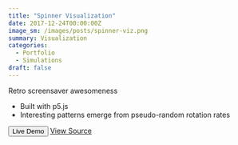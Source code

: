 ```yaml
---
title: "Spinner Visualization"
date: 2017-12-24T00:00:00Z
image_sm: /images/posts/spinner-viz.png
summary: Visualization
categories: 
  - Portfolio
  - Simulations
draft: false
---
```


Retro screensaver awesomeness

- Built with p5.js
- Interesting patterns emerge from pseudo-random rotation rates

<Button href="https://benjohns1.github.io/p5-random-spinner-viz/index.html">Live Demo</Button>
[View Source](https://github.com/benjohns1/p5-random-spinner-viz)
